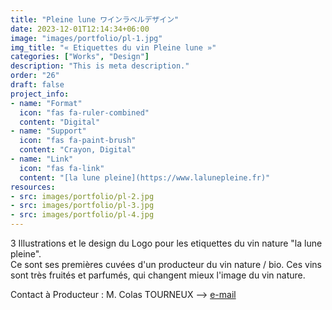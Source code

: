 ```yaml
---
title: "Pleine lune ワインラベルデザイン"
date: 2023-12-01T12:14:34+06:00
image: "images/portfolio/pl-1.jpg"
img_title: "« Etiquettes du vin Pleine lune »"
categories: ["Works", "Design"]
description: "This is meta description."
order: "26"
draft: false
project_info:
- name: "Format"
  icon: "fas fa-ruler-combined"
  content: "Digital"
- name: "Support"
  icon: "fas fa-paint-brush"
  content: "Crayon, Digital"
- name: "Link"
  icon: "fas fa-link"
  content: "[la lune pleine](https://www.lalunepleine.fr)"
resources:
- src: images/portfolio/pl-2.jpg
- src: images/portfolio/pl-3.jpg
- src: images/portfolio/pl-4.jpg
---
```

3 Illustrations et le design du Logo pour les etiquettes du vin nature "la lune pleine".  
Ce sont ses premières cuvées d'un producteur du vin nature / bio. Ces vins sont très fruités et parfumés, qui changent mieux l'image du vin nature.

Contact à Producteur : M. Colas TOURNEUX --> [e-mail](vinsdelalunepleine@gmail.com) 